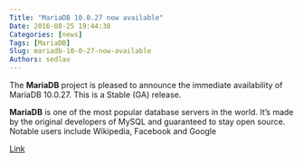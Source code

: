 ```yaml
---
Title: "MariaDB 10.0.27 now available"
Date: 2016-08-25 19:44:38
Categories: [news]
Tags: [MariaDB]
Slug: mariadb-10-0-27-now-available
Authors: sedlav
---
```


The **MariaDB** project is pleased to announce the immediate availability of MariaDB 10.0.27. This is a Stable (GA) release.

**MariaDB** is one of the most popular database servers in the world. It’s made by the original developers of MySQL and guaranteed to stay open source. Notable users include Wikipedia, Facebook and Google

[Link](https://mariadb.com/kb/en/mariadb/mariadb-10027-release-notes/)
